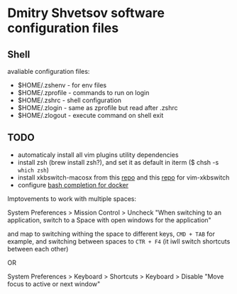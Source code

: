 # Dmitry Shvetsov software configuration files

## Shell

avaliable configuration files:

- $HOME/.zshenv - for env files
- $HOME/.zprofile - commands to run on login
- $HOME/.zshrc - shell configuration
- $HOME/.zlogin - same as zprofile but read after .zshrc
- $HOME/.zlogout - execute command on shell exit

## TODO

- automaticaly install all vim plugins utility dependencies
- install zsh (brew install zsh?), and set it as default in iterm ($ chsh -s `which zsh`)
- install xkbswitch-macosx from this [repo](https://github.com/myshov/xkbswitch-macosx) and this [repo](https://github.com/myshov/libxkbswitch-macosx) for vim-xkbswitch
- configure [bash completion for docker](https://docs.docker.com/compose/completion/)

Imptovements to work with multiple spaces:

System Preferences > Mission Control > Uncheck "When switching to an application, switch to a Space with open windows for the application"

and map to switching withing the space to different keys, `CMD + TAB` for example, and switching between spaces to `CTR + F4` (it iwll switch shortcuts between each other)

OR

System Preferences > Keyboard > Shortcuts > Keyboard > Disable "Move focus to active or next window"
